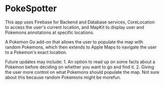 # PokeSpotter

This app uses Firebase for Backend and Database services, CoreLocation to access the user's current location, and MapKit to display user and Pokemons annotations at specific locations.

A Pokemon Go add-on that allows the user to populate the map with random Pokemons, which then extends to Apple Maps to navigate the user to a Pokemon's exact location.

Future updates may include: 
    1. An option to read up on some facts about a Pokemon before deciding on whether you want to go and find it.
    2. Giving the user more control on what Pokemons should populate the map. Not sure about this because random Pokemons might be morefun.
